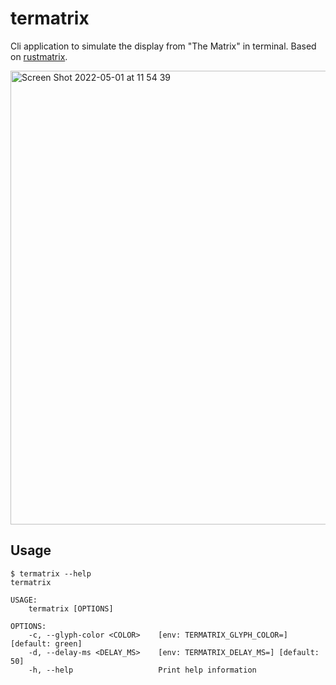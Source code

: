 # termatrix
Cli application to simulate the display from "The Matrix" in terminal. Based on [rustmatrix](https://github.com/meganehouser/rustmatrix).

<img width="726" alt="Screen Shot 2022-05-01 at 11 54 39" src="https://user-images.githubusercontent.com/412853/166158329-bd5fe01a-bcf1-4a98-932c-cc6149675786.png">

## Usage

```shell
$ termatrix --help
termatrix

USAGE:
    termatrix [OPTIONS]

OPTIONS:
    -c, --glyph-color <COLOR>    [env: TERMATRIX_GLYPH_COLOR=] [default: green]
    -d, --delay-ms <DELAY_MS>    [env: TERMATRIX_DELAY_MS=] [default: 50]
    -h, --help                   Print help information
```
